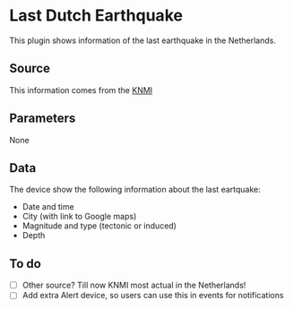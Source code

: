 # Last Dutch Earthquake
This plugin shows information of the last earthquake in the Netherlands.

## Source
This information comes from the [KNMI](http://www.knmi.nl/nederland-nu/seismologie/aardbevingen/laatste_beving)

## Parameters
None

## Data
The device show the following information about the last eartquake:

- Date and time
- City (with link to Google maps)
- Magnitude and type (tectonic or induced)
- Depth

## To do
- [ ] Other source? Till now KNMI most actual in the Netherlands!
- [ ] Add extra Alert device, so users can use this in events for notifications

